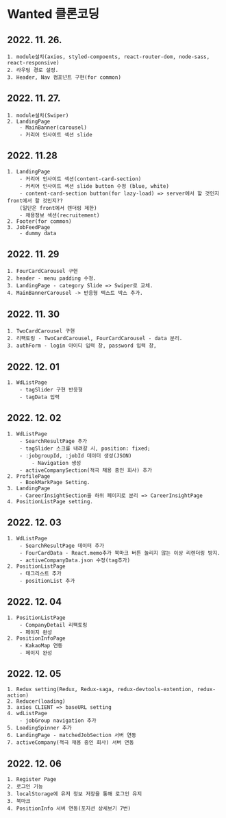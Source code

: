 # Wanted 클론코딩

## 2022. 11. 26.
    1. module설치(axios, styled-compoents, react-router-dom, node-sass, react-responsive)
    2. 라우팅 경로 설정.
    3. Header, Nav 컴포넌트 구현(for common)

## 2022. 11. 27.
    1. module설치(Swiper)
    2. LandingPage
        - MainBanner(carousel)
        - 커리어 인사이트 섹션 slide

## 2022. 11.28
    1. LandingPage
        - 커리어 인사이트 섹션(content-card-section)
        - 커리어 인사이트 섹션 slide button 수정 (blue, white)
        - content-card-section button(for lazy-load) => server에서 할 것인지 front에서 할 것인지??
        (일단은 front에서 렌더링 제한)
        - 채용정보 섹션(recruitement)
    2. Footer(for common)
    3. JobFeedPage
        - dummy data

## 2022. 11. 29
    1. FourCardCarousel 구현
    2. header - menu padding 수정.
    3. LandingPage - category Slide => Swiper로 교체.
    4. MainBannerCarousel -> 반응형 텍스트 박스 추가.

## 2022. 11. 30
    1. TwoCardCarousel 구현
    2. 리팩토링 - TwoCardCarousel, FourCardCarousel - data 분리.
    3. authForm - login 아이디 입력 창, password 입력 창,

## 2022. 12. 01
    1. WdListPage 
        - tagSlider 구현 반응형
        - tagData 입력

## 2022. 12. 02
    1. WdListPage
        - SearchResultPage 추가
        - tagSlider 스크롤 내려갈 시, position: fixed;
        - :jobgroupId, :jobId 데이터 생성(JSON)
            - Navigation 생성
        - activeCompanySection(적극 채용 중인 회사) 추가
    2. ProfilePage
        - BookMarkPage Setting.
    3. LandingPage
        - CareerInsightSection을 하위 페이지로 분리 => CareerInsightPage
    4. PositionListPage setting.

## 2022. 12. 03
    1. WdListPage
        - SearchResultPage 데이터 추가
        - FourCardData - React.memo추가 북마크 버튼 눌리지 않는 이상 리렌더링 방지.
        - activeCompanyData.json 수정(tag추가)
    2. PositionListPage
        - 태그리스트 추가
        - positionList 추가

## 2022. 12. 04
    1. PositionListPage
        - CompanyDetail 리팩토링
        - 페이지 완성
    2. PositionInfoPage
        - KakaoMap 연동
        - 페이지 완성

## 2022. 12. 05
    1. Redux setting(Redux, Redux-saga, redux-devtools-extention, redux-action)
    2. Reducer(loading)
    3. axios CLIENT => baseURL setting
    4. wdListPage
        - jobGroup navigation 추가
    5. LoadingSpinner 추가
    6. LandingPage - matchedJobSection 서버 연동
    7. activeCompany(적극 채용 중인 회사) 서버 연동

## 2022. 12. 06
    1. Register Page
    2. 로그인 기능
    3. localStorage에 유저 정보 저장을 통해 로그인 유지
    3. 북마크
    4. PositionInfo 서버 연동(포지션 상세보기 7번)